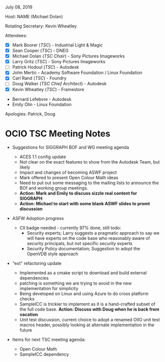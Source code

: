 <!--
SPDX-License-Identifier: CC-BY-4.0
Copyright Contributors to the OpenColorIO Project.
-->

July 08, 2019

Host: NAME (Michael Dolan)

Rotating Secretary: Kevin Wheatley

Attendees:
  * [x] Mark Boorer (_TSC_) - Industrial Light & Magic
  * [x] Sean Cooper (_TSC_) - DNEG
  * [x] Michael Dolan (_TSC Chair_) - Sony Pictures Imageworks
  * [x] Larry Gritz (_TSC_) - Sony Pictures Imageworks
  * [ ] Patrick Hodoul (_TSC_) - Autodesk
  * [x] John Mertic - Academy Software Foundation / Linux Foundation
  * [x] Carl Rand (_TSC_) - Foundry
  * [ ] Doug Walker (_TSC Chief Architect_) - Autodesk
  * [x] Kevin Wheatley (_TSC_) - Framestore
  * Bernard Lefebvre - Autodesk
  * Emily Olin - Linux Foundation

Apologies:
  Patrick, Doug

# **OCIO TSC Meeting Notes**

* Suggestions for SIGGRAPH BOF and WG meeting agenda
    - ACES 1.1 config update
    - Not clear on the exact features to show from the Autodesk Team, but likely
    - Impact and changes of becoming ASWF project
    - Mark offered to present Open Colour Math ideas
    - Need to put out some messaging to the mailing lists to announce the BOf and working group meetings.
    - **Action: Mark and Emily to discuss sizzle real content for SIGGRAPH**
    - **Action: Michael to start with some blank ASWF slides to promt discussion**

* ASFW Adoption progress
    - CII badge needed - currently 97% done, still todo:
      * Security experts; Larry suggests a pragmatic approach to say we will have experts on the code base who reasonably aware of security principals, but not specific security experts 
	  * Security Policy documentation; Suggestion to adopt the OpenVDB style approach

* "ext" refactoring update
    - Implemented as a cmake script to download and build external dependencies
    - patching is something we are trying to avoid in the new implementation for simplicity
    - Being developed on Linux and using Azure to do cross platform checks
    - SampleICC is trickier to implement as it is a hand-crafted subset of the full code base. **Action: Discuss with Doug when he is back from vacation**
    - Unit test discussion, current choice to adopt a renamed OIIO unit test macros header,
      possibly looking at alternate implementation in the future
 
* Items for next TSC meeting agenda:
    - Open Colour Math
    - SampleICC dependency

    


